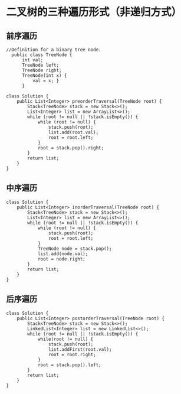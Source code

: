 **二叉树的三种遍历形式（非递归方式）**
==
前序遍历
--
  	//Definition for a binary tree node.
      public class TreeNode {
	      int val;
	      TreeNode left;
	      TreeNode right;
	      TreeNode(int x) { 
		      val = x; }
	      }

	class Solution {
    	public List<Integer> preorderTraversal(TreeNode root) {
        	Stack<TreeNode> stack = new Stack<>();
        	List<Integer> list = new ArrayList<>();
        	while (root != null || !stack.isEmpty()) {
            	while (root != null) {
                	stack.push(root);
                	list.add(root.val);
                	root = root.left;
            	}
            	root = stack.pop().right;
        	}
        	return list;
    	}
	}	
中序遍历
--
	class Solution {
    	public List<Integer> inorderTraversal(TreeNode root) {
        	Stack<TreeNode> stack = new Stack<>();
        	List<Integer> list = new ArrayList<>();
        	while (root != null || !stack.isEmpty()) {
            	while (root != null) {
                	stack.push(root);
                	root = root.left;
            	}
            	TreeNode node = stack.pop();
            	list.add(node.val);
            	root = node.right;
        	}
        	return list;
    	}
	}

后序遍历
--
	class Solution {
    	public List<Integer> postorderTraversal(TreeNode root) {
        	Stack<TreeNode> stack = new Stack<>();
        	LinkedList<Integer> list = new LinkedList<>();
        	while (root != null || !stack.isEmpty()) {
            	while(root != null) {
                	stack.push(root);
                	list.addFirst(root.val);
                	root = root.right;
            	}
            	root = stack.pop().left; 
        	}
        	return list;
    	}
	}
